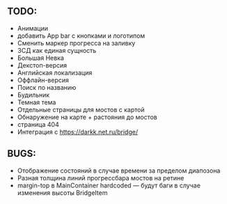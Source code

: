 ## TODO:
* Анимации
* добавить App bar с кнопками и логотипом
* Сменить маркер прогресса на заливку
* ЗСД как единая сущность
* Большая Невка
* Декстоп-версия
* Английская локализация
* Оффлайн-версия
* Поиск по названию
* Будильник
* Темная тема
* Отдельные страницы для мостов с картой
* Обнаружение на карте + растояния до мостов
* страница 404
* Интеграция с https://darkk.net.ru/bridge/
## BUGS:
* Отображение состояний в случае времени за пределом диапозона
* Разная толщина линий прогрессбара мостов на ретине
* margin-top в MainContainer hardcoded — будут баги в случае изменения высоты BridgeItem